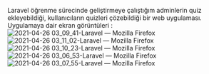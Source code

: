 
Laravel öğrenme sürecinde geliştirmeye çalıştığım adminlerin quiz ekleyebildiği, kullanıcıların quizleri çözebildiği bir web uygulaması.
Uygulamaya dair ekran görüntüleri :
![2021-04-26 03_09_41-Laravel — Mozilla Firefox](https://user-images.githubusercontent.com/66672724/116015870-8a67a500-a643-11eb-86ec-f75df2a1703f.png)
![2021-04-26 03_11_02-Laravel — Mozilla Firefox](https://user-images.githubusercontent.com/66672724/116015966-dc102f80-a643-11eb-8222-87e08f81f906.png)
![2021-04-26 03_10_23-Laravel — Mozilla Firefox](https://user-images.githubusercontent.com/66672724/116015987-f0542c80-a643-11eb-9ace-bf251c0babab.png)
![2021-04-26 03_06_53-Laravel — Mozilla Firefox](https://user-images.githubusercontent.com/66672724/116016010-fd711b80-a643-11eb-9ec8-16c7e6689272.png)
![2021-04-26 03_07_55-Laravel — Mozilla Firefox](https://user-images.githubusercontent.com/66672724/116016033-0bbf3780-a644-11eb-91d8-36ded6738bd7.png)


